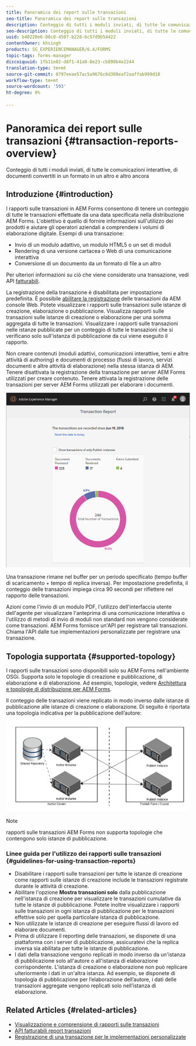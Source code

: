 ```yaml
---
title: Panoramica dei report sulle transazioni
seo-title: Panoramica dei report sulle transazioni
description: Conteggio di tutti i moduli inviati, di tutte le comunicazioni interattive, di documenti convertiti in un formato in un altro e altro ancora
seo-description: Conteggio di tutti i moduli inviati, di tutte le comunicazioni interattive, di documenti convertiti in un formato in un altro e altro ancora
uuid: b40220e6-88c8-4507-b228-6c57d9b54422
contentOwner: khsingh
products: SG_EXPERIENCEMANAGER/6.4/FORMS
topic-tags: forms-manager
discoiquuid: 1fb11e02-d8f1-41a0-8e23-cb890b4e2244
translation-type: tm+mt
source-git-commit: 0797eeae57ac5a9676c6d308eaf2aaffab999d18
workflow-type: tm+mt
source-wordcount: '593'
ht-degree: 0%

---
```



# Panoramica dei report sulle transazioni {#transaction-reports-overview}

Conteggio di tutti i moduli inviati, di tutte le comunicazioni interattive, di documenti convertiti in un formato in un altro e altro ancora

## Introduzione {#introduction}

I rapporti sulle transazioni in  AEM Forms consentono di tenere un conteggio di tutte le transazioni effettuate da una data specificata nella distribuzione  AEM Forms. L&#39;obiettivo è quello di fornire informazioni sull&#39;utilizzo dei prodotti e aiutare gli operatori aziendali a comprendere i volumi di elaborazione digitale. Esempi di una transazione:

* Invio di un modulo adattivo, un modulo HTML5 o un set di moduli
* Rendering di una versione cartacea o Web di una comunicazione interattiva
* Conversione di un documento da un formato di file a un altro

Per ulteriori informazioni su ciò che viene considerato una transazione, vedi API [fatturabili](/help/forms/using/transaction-reports-billable-apis.md).

La registrazione della transazione è disabilitata per impostazione predefinita. È possibile [abilitare la registrazione](/help/forms/using/viewing-and-understanding-transaction-reports.md#setting-up-transaction-reports) delle transazioni da AEM console Web. Potete visualizzare i rapporti sulle transazioni sulle istanze di creazione, elaborazione o pubblicazione. Visualizza rapporti sulle transazioni sulle istanze di creazione o elaborazione per una somma aggregata di tutte le transazioni. Visualizzare i rapporti sulle transazioni nelle istanze pubblicate per un conteggio di tutte le transazioni che si verificano solo sull&#39;istanza di pubblicazione da cui viene eseguito il rapporto.

Non creare contenuti (moduli adattivi, comunicazioni interattive, temi e altre attività di authoring) e documenti di processo (flussi di lavoro, servizi documenti e altre attività di elaborazione) nella stessa istanza di AEM. Tenere disattivata la registrazione della transazione per  server AEM Forms utilizzati per creare contenuto. Tenere attivata la registrazione delle transazioni per  server AEM Forms utilizzati per elaborare i documenti.

![sample-transaction-report-author-1](assets/sample-transaction-report-author-1.png)

Una transazione rimane nel buffer per un periodo specificato (tempo buffer di scaricamento + tempo di replica inversa). Per impostazione predefinita, il conteggio delle transazioni impiega circa 90 secondi per riflettere nel rapporto delle transazioni.

Azioni come l&#39;invio di un modulo PDF, l&#39;utilizzo dell&#39;interfaccia utente dell&#39;agente per visualizzare l&#39;anteprima di una comunicazione interattiva o l&#39;utilizzo di metodi di invio di moduli non standard non vengono considerate come transazioni.  AEM Forms fornisce un&#39;API per registrare tali transazioni. Chiama l&#39;API dalle tue implementazioni personalizzate per registrare una transazione.

## Topologia supportata {#supported-topology}

I rapporti sulle transazioni sono disponibili solo su  AEM Forms nell&#39;ambiente OSGi. Supporta solo le topologie di creazione e pubblicazione, di elaborazione e di elaborazione. Ad esempio, topologie, vedere [Architettura e topologie di distribuzione per  AEM Forms](/help/forms/using/transaction-reports-overview.md).

Il conteggio delle transazioni viene replicato in modo inverso dalle istanze di pubblicazione alle istanze di creazione o elaborazione. Di seguito è riportata una topologia indicativa per la pubblicazione dell’autore:

![simple-author-publish-topology](assets/simple-author-publish-topology.png)

>[!NOTE]
>
> rapporti sulle transazioni AEM Forms non supporta topologie che contengono solo istanze di pubblicazione.

### Linee guida per l&#39;utilizzo dei rapporti sulle transazioni {#guidelines-for-using-transaction-reports}

* Disabilitare i rapporti sulle transazioni per tutte le istanze di creazione come rapporti sulle istanze di creazione include le transazioni registrate durante le attività di creazione.
* Abilitare l&#39;opzione **Mostra transazioni solo** dalla pubblicazione nell&#39;istanza di creazione per visualizzare le transazioni cumulative da tutte le istanze di pubblicazione. Potete inoltre visualizzare i rapporti sulle transazioni in ogni istanza di pubblicazione per le transazioni effettive solo per quella particolare istanza di pubblicazione.
* Non utilizzate le istanze di creazione per eseguire flussi di lavoro ed elaborare documenti.
* Prima di utilizzare il reporting delle transazioni, se disponete di una piattaforma con i server di pubblicazione, assicuratevi che la replica inversa sia abilitata per tutte le istanze di pubblicazione.
* I dati della transazione vengono replicati in modo inverso da un&#39;istanza di pubblicazione solo all&#39;autore o all&#39;istanza di elaborazione corrispondente. L&#39;istanza di creazione o elaborazione non può replicare ulteriormente i dati in un&#39;altra istanza. Ad esempio, se disponete di topologia di pubblicazione per l’elaborazione dell’autore, i dati delle transazioni aggregate vengono replicati solo nell’istanza di elaborazione.

## Related Articles {#related-articles}

* [Visualizzazione e comprensione di rapporti sulle transazioni](/help/forms/using/viewing-and-understanding-transaction-reports.md)
* [API fatturabili report transazioni](/help/forms/using/transaction-reports-billable-apis.md)
* [Registrazione di una transazione per le implementazioni personalizzate](/help/forms/using/record-transaction-custom-implementation.md)

